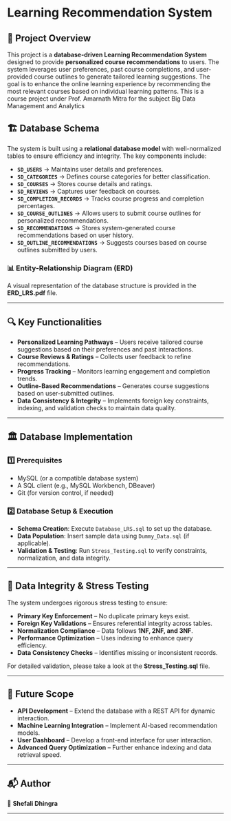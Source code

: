 # Learning Recommendation System

## 🚀 Project Overview
This project is a **database-driven Learning Recommendation System** designed to provide **personalized course recommendations** to users. The system leverages user preferences, past course completions, and user-provided course outlines to generate tailored learning suggestions. The goal is to enhance the online learning experience by recommending the most relevant courses based on individual learning patterns. This is a course project under Prof. Amarnath Mitra for the subject Big Data Management and Analytics

## 🏗️ Database Schema
The system is built using a **relational database model** with well-normalized tables to ensure efficiency and integrity. The key components include:

- **`SD_USERS`** → Maintains user details and preferences.
- **`SD_CATEGORIES`** → Defines course categories for better classification.
- **`SD_COURSES`** → Stores course details and ratings.
- **`SD_REVIEWS`** → Captures user feedback on courses.
- **`SD_COMPLETION_RECORDS`** → Tracks course progress and completion percentages.
- **`SD_COURSE_OUTLINES`** → Allows users to submit course outlines for personalized recommendations.
- **`SD_RECOMMENDATIONS`** → Stores system-generated course recommendations based on user history.
- **`SD_OUTLINE_RECOMMENDATIONS`** → Suggests courses based on course outlines submitted by users.

### 📊 Entity-Relationship Diagram (ERD)
A visual representation of the database structure is provided in the **ERD_LRS.pdf** file.

---

## 🔍 Key Functionalities
- **Personalized Learning Pathways** – Users receive tailored course suggestions based on their preferences and past interactions.
- **Course Reviews & Ratings** – Collects user feedback to refine recommendations.
- **Progress Tracking** – Monitors learning engagement and completion trends.
- **Outline-Based Recommendations** – Generates course suggestions based on user-submitted outlines.
- **Data Consistency & Integrity** – Implements foreign key constraints, indexing, and validation checks to maintain data quality.

---

## 🏛️ Database Implementation
### **1️⃣ Prerequisites**
- MySQL (or a compatible database system)
- A SQL client (e.g., MySQL Workbench, DBeaver)
- Git (for version control, if needed)

### **2️⃣ Database Setup & Execution**
- **Schema Creation**: Execute `Database_LRS.sql` to set up the database.
- **Data Population**: Insert sample data using `Dummy_Data.sql` (if applicable).
- **Validation & Testing**: Run `Stress_Testing.sql` to verify constraints, normalization, and data integrity.

---

## 🔎 Data Integrity & Stress Testing
The system undergoes rigorous stress testing to ensure:
- **Primary Key Enforcement** – No duplicate primary keys exist.
- **Foreign Key Validations** – Ensures referential integrity across tables.
- **Normalization Compliance** – Data follows **1NF, 2NF, and 3NF**.
- **Performance Optimization** – Uses indexing to enhance query efficiency.
- **Data Consistency Checks** – Identifies missing or inconsistent records.

For detailed validation, please take a look at the **Stress_Testing.sql** file.

---

## 🎯 Future Scope
- **API Development** – Extend the database with a REST API for dynamic interaction.
- **Machine Learning Integration** – Implement AI-based recommendation models.
- **User Dashboard** – Develop a front-end interface for user interaction.
- **Advanced Query Optimization** – Further enhance indexing and data retrieval speed.

---

## 📬 Author
👤 **Shefali Dhingra**  

---
